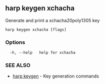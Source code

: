 ## harp keygen xchacha

Generate and print a xchacha20poly1305 key

```
harp keygen xchacha [flags]
```

### Options

```
  -h, --help   help for xchacha
```

### SEE ALSO

* [harp keygen](harp_keygen.md)	 - Key generation commands

